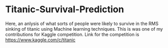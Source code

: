 # Titanic-Survival-Prediction
Here, an anlysis of what sorts of people were likely to survive in the RMS  sinking of titanic using Machine learning techniques. This is was one of my contributions for Kaggle competition. Link for the competition is https://www.kaggle.com/c/titanic
